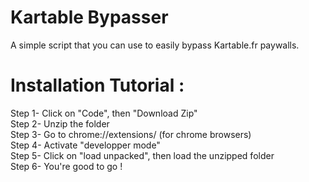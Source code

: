 # Kartable Bypasser
A simple script that you can use to easily bypass Kartable.fr paywalls.

# Installation Tutorial : 

Step 1- Click on "Code", then "Download Zip"  
Step 2- Unzip the folder  
Step 3- Go to chrome://extensions/ (for chrome browsers)  
Step 4- Activate "developper mode"  
Step 5- Click on "load unpacked", then load the unzipped folder    
Step 6- You're good to go !  
